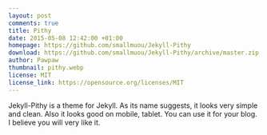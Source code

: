 ```yaml
---
layout: post
comments: true
title: Pithy
date: 2015-05-08 12:42:00 +01:00
homepage: https://github.com/smallmuou/Jekyll-Pithy
download: https://github.com/smallmuou/Jekyll-Pithy/archive/master.zip
author: Pawpaw
thumbnail: pithy.webp
license: MIT
license_link: https://opensource.org/licenses/MIT
---
```


Jekyll-Pithy is a theme for Jekyll. As its name suggests, it looks very simple and clean. Also it looks good on mobile, tablet. You can use it for your blog. I believe you will very like it.
